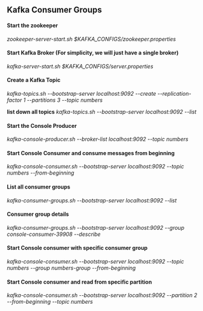 ## Kafka Consumer Groups

#### Start the zookeeper
<i>zookeeper-server-start.sh $KAFKA_CONFIGS/zookeeper.properties</i>

#### Start Kafka Broker (For simplicity, we will just have a single broker)
<i>kafka-server-start.sh $KAFKA_CONFIGS/server.properties</i>

#### Create a Kafka Topic
<i>kafka-topics.sh --bootstrap-server localhost:9092 --create --replication-factor 1 --partitions 3 --topic numbers</i>

**list down all topics**
*kafka-topics.sh --bootstrap-server localhost:9092 --list*

#### Start the Console Producer
<i>kafka-console-producer.sh --broker-list localhost:9092 --topic numbers</i>

#### Start Console Consumer and consume messages from beginning
<i>kafka-console-consumer.sh --bootstrap-server localhost:9092 --topic numbers --from-beginning</i>

#### List all consumer groups
<i>kafka-consumer-groups.sh --bootstrap-server localhost:9092 --list</i>

#### Consumer group details
*kafka-consumer-groups.sh --bootstrap-server localhost:9092 --group console-consumer-39908 --describe*

#### Start Console consumer with specific consumer group
*kafka-console-consumer.sh --bootstrap-server localhost:9092 --topic numbers --group numbers-group --from-beginning*

#### Start Console consumer and read from specific partition
*kafka-console-consumer.sh --bootstrap-server localhost:9092 --partition 2 --from-beginning --topic numbers*
